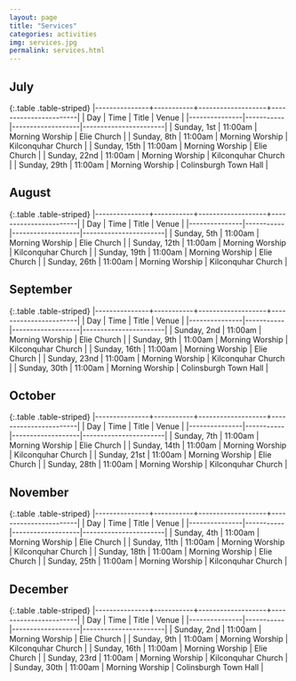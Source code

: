 ```yaml
---
layout: page
title: "Services"
categories: activities
img: services.jpg
permalink: services.html
---
```

<h2>July</h2>

{:.table .table-striped}
|---------------+-----------+-------------------+-----------------------|
| Day           | Time      | Title             | Venue	                |
|---------------|-----------|-------------------|-----------------------|
| Sunday, 1st	| 11:00am   | Morning Worship	| Elie Church			|
| Sunday, 8th	| 11:00am	| Morning Worship	| Kilconquhar Church	|
| Sunday, 15th	| 11:00am   | Morning Worship	| Elie Church			|
| Sunday, 22nd	| 11:00am	| Morning Worship	| Kilconquhar Church	|
| Sunday, 29th	| 11:00am	| Morning Worship	| Colinsburgh Town Hall |

<h2>August</h2>

{:.table .table-striped}
|---------------+-----------+-------------------+-----------------------|
| Day           | Time      | Title             | Venue	                |
|---------------|-----------|-------------------|-----------------------|
| Sunday, 5th	| 11:00am   | Morning Worship	| Elie Church			|
| Sunday, 12th	| 11:00am	| Morning Worship	| Kilconquhar Church	|
| Sunday, 19th	| 11:00am	| Morning Worship	| Elie Church           |
| Sunday, 26th  | 11:00am   | Morning Worship   | Kilconquhar Church    |

<h2>September</h2>

{:.table .table-striped}
|---------------+-----------+-------------------+-----------------------|
| Day           | Time      | Title             | Venue	                |
|---------------|-----------|-------------------|-----------------------|
| Sunday, 2nd	| 11:00am   | Morning Worship	| Elie Church			|
| Sunday, 9th	| 11:00am	| Morning Worship	| Kilconquhar Church	|
| Sunday, 16th	| 11:00am   | Morning Worship	| Elie Church			|
| Sunday, 23nd	| 11:00am	| Morning Worship	| Kilconquhar Church	|
| Sunday, 30th	| 11:00am	| Morning Worship	| Colinsburgh Town Hall |

<h2>October</h2>

{:.table .table-striped}
|---------------+-----------+-------------------+-----------------------|
| Day           | Time      | Title             | Venue	                |
|---------------|-----------|-------------------|-----------------------|
| Sunday, 7th	| 11:00am   | Morning Worship	| Elie Church			|
| Sunday, 14th	| 11:00am	| Morning Worship	| Kilconquhar Church	|
| Sunday, 21st	| 11:00am   | Morning Worship	| Elie Church			|
| Sunday, 28th	| 11:00am	| Morning Worship	| Kilconquhar Church	|

<h2>November</h2>

{:.table .table-striped}
|---------------+-----------+-------------------+-----------------------|
| Day           | Time      | Title             | Venue	                |
|---------------|-----------|-------------------|-----------------------|
| Sunday, 4th	| 11:00am   | Morning Worship	| Elie Church			|
| Sunday, 11th	| 11:00am	| Morning Worship	| Kilconquhar Church	|
| Sunday, 18th	| 11:00am   | Morning Worship	| Elie Church			|
| Sunday, 25th	| 11:00am	| Morning Worship	| Kilconquhar Church	|

<h2>December</h2>

{:.table .table-striped}
|---------------+-----------+-------------------+-----------------------|
| Day           | Time      | Title             | Venue	                |
|---------------|-----------|-------------------|-----------------------|
| Sunday, 2nd	| 11:00am   | Morning Worship	| Elie Church			|
| Sunday, 9th	| 11:00am	| Morning Worship	| Kilconquhar Church	|
| Sunday, 16th	| 11:00am   | Morning Worship	| Elie Church			|
| Sunday, 23rd	| 11:00am	| Morning Worship	| Kilconquhar Church	|
| Sunday, 30th	| 11:00am	| Morning Worship	| Colinsburgh Town Hall |
